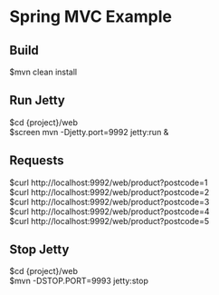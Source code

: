 Spring MVC Example
==================

Build
-----
$mvn clean install<br/>

Run Jetty
---------
$cd {project}/web<br/>
$screen mvn -Djetty.port=9992 jetty:run &<br/>

Requests
--------
$curl http://localhost:9992/web/product?postcode=1 <br/>
$curl http://localhost:9992/web/product?postcode=2 <br/>
$curl http://localhost:9992/web/product?postcode=3 <br/>
$curl http://localhost:9992/web/product?postcode=4 <br/>
$curl http://localhost:9992/web/product?postcode=5 <br/>

Stop Jetty
----------
$cd {project}/web<br/>
$mvn -DSTOP.PORT=9993 jetty:stop<br/>
